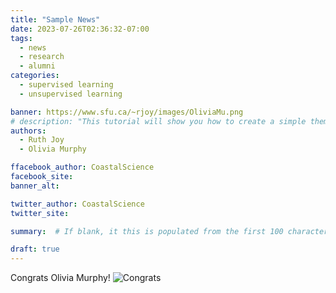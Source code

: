 ```yaml
---
title: "Sample News"
date: 2023-07-26T02:36:32-07:00
tags: 
  - news
  - research
  - alumni
categories: 
  - supervised learning
  - unsupervised learning

banner: https://www.sfu.ca/~rjoy/images/OliviaMu.png
# description: "This tutorial will show you how to create a simple theme in Hugo. I assume that you are familiar with HTML, the bash command line, and that you are comfortable using Markdown to format content."
authors: 
  - Ruth Joy
  - Olivia Murphy

ffacebook_author: CoastalScience
facebook_site: 
banner_alt: 

twitter_author: CoastalScience
twitter_site:

summary:  # If blank, it this is populated from the first 100 characters from the post 

draft: true
---
```


Congrats Olivia Murphy!
![Congrats](https://media.istockphoto.com/id/960999328/vector/congratulations-card-with-light-rays.jpg?s=1024x1024&w=is&k=20&c=YJi2Ajk6QKNH7opy74UgpF7Rvh7OaDOYcwq88ZF-erU=)